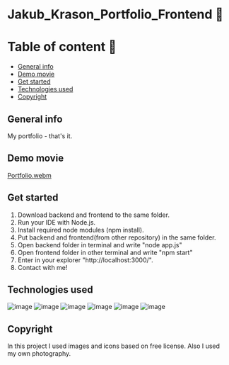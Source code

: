 <h1>Jakub_Krason_Portfolio_Frontend 💼</h1>


# Table of content 📝
* [General info](#general-info)
* [Demo movie](#demo-movie)
* [Get started](#get-started)
* [Technologies used](#technologies-used)
* [Copyright](#copyright)

## General info 
My portfolio - that's it. 

## Demo movie 
[Portfolio.webm](https://github.com/Jakubka24/Jakub_Krason_Portfolio_Backend/assets/123602747/501e160e-a27d-4583-b5d3-ee76b5b15287)


## Get started 
1. Download backend and frontend to the same folder.
2. Run your IDE with Node.js.
3. Install required node modules (npm install).
4. Put backend and frontend(from other repository) in the same folder. 
5. Open backend folder in terminal and write "node app.js"
6. Open frontend folder in other terminal and write "npm start"
7. Enter in your explorer "http://localhost:3000/".
8. Contact with me!

## Technologies used 
![image](https://img.shields.io/badge/HTML5-E34F26?style=for-the-badge&logo=html5&logoColor=white)
![image](https://img.shields.io/badge/CSS3-1572B6?style=for-the-badge&logo=css3&logoColor=white)
![image](https://img.shields.io/badge/React-20232A?style=for-the-badge&logo=react&logoColor=61DAFB)
![image](https://img.shields.io/badge/JavaScript-323330?style=for-the-badge&logo=javascript&logoColor=F7DF1E)
![image](https://img.shields.io/badge/Node.js-339933?style=for-the-badge&logo=nodedotjs&logoColor=white)
![image](https://img.shields.io/badge/Tailwind_CSS-38B2AC?style=for-the-badge&logo=tailwind-css&logoColor=white)

## Copyright
In this project I used images and icons based on free license. 
Also I used my own photography.
<br>

